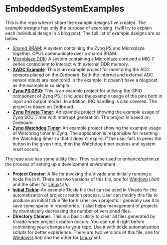 # EmbeddedSystemExamples
This is the repo where I share the example designs I've created. 
The example designs has only the purpose of exercising. 
I will try to explain each individual design in a blog post. 
The full list of example designs are as below. 
* [Shared BRAM](https://medium.com/@caglayandokme/a-shared-bram-example-with-microblaze-and-zynq-soc-949495b5f540): A system containing the Zynq PS and Microblaze together. CPUs communicate over a shared BRAM. 
* [Microblaze DDR](https://medium.com/@caglayandokme/extending-the-memory-limits-of-microblaze-with-an-external-ddr-6c896e75c218): A system containing a Microblaze core and a MIG 7 series component to interact with external DDR memory. 
* [**XADC Example**](https://github.com/CaglayanDokme/EmbeddedSystemExamples/tree/main/ZedboardXadc): This is an example project for monitoring the ADC sensors placed on the Zedboard. Both the internal and external ADC sensor inputs are monitored in the example. It doesn't have a blogpost as the example is so simple. 
* [**Zynq PS GPIO**](https://github.com/CaglayanDokme/EmbeddedSystemExamples/tree/main/ZynqPsGpio): This is an example project for utilizing the GPIO component of Zynq PS. It includes the example usage of the pins both in input and output modes. In addition, IRQ handling is also covered. The project is based on Zedboard.
* [**Zynq Private Timer**](https://github.com/CaglayanDokme/EmbeddedSystemExamples/tree/main/ZynqPrivateTimer): An example project showing the example usage of Zynq SCU Timer with interrupt generation. The project is based on Zedboard.
* [**Zynq Watchdog Timer**](https://github.com/CaglayanDokme/EmbeddedSystemExamples/tree/main/ZynqWatchdogTimer): An example project showing the example usage of Watchdog timer in Zynq. The application is responsible for resetting the Watchdog timer so that it doesn't expire. If the user fails to press the button in the given time, then the Watchdog timer expires and system reset occurs.

The repo also has some utility files. They can be used to enhance/optimize the process of setting up a development environment. 
* **Project Creator**: A file for invoking the Vivado and initially running a tickle file in it. There are two versions of this file, one for [Windows](https://github.com/CaglayanDokme/EmbeddedSystemExamples/blob/main/ProjectCreator.bat)*(.bat)* and the other for [Linux](https://github.com/CaglayanDokme/EmbeddedSystemExamples/blob/main/ProjectCreator.sh)*(.sh)*. 
* [**Initial Tickle**](https://github.com/CaglayanDokme/EmbeddedSystemExamples/blob/main/InitialTickleExample.tcl): An example Tickle file that can be used in Vivado for the automatization of project creation process. User can modify this file to produce an initial tickle file for his/her own projects. I generally use it to save some space in repositories. It also helps management of projects by dramatically decreasing the number of versioned files.
* **Directory Cleaner**: This is a basic utility to clear all files generated by Vivado when project creation occurs. You can run it right before committing your changes to your repo. Use it with tickle automatization scripts for better experience. There are two versions of this file, one for [Windows](https://github.com/CaglayanDokme/EmbeddedSystemExamples/blob/main/ClearDirectory.bat)*(.bat)* and the other for [Linux](https://github.com/CaglayanDokme/EmbeddedSystemExamples/blob/main/ClearDirectory.sh)*(.sh)*. 
